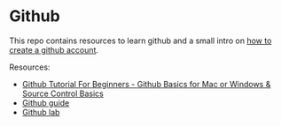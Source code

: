 # Github

This repo contains resources to learn github and a small intro on [how to create a github account](/Github-Beginner.md).

Resources:
- [Github Tutorial For Beginners - Github Basics for Mac or Windows & Source Control Basics](youtube.com/watch?v=0fKg7e37bQE)
- [Github guide](https://guides.github.com/activities/hello-world/)
- [Github lab](https://lab.github.com/)